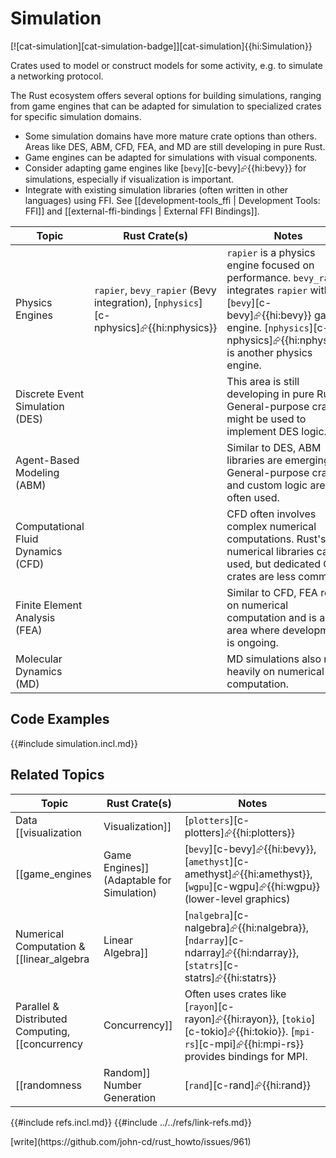 # Simulation

[![cat-simulation][cat-simulation-badge]][cat-simulation]{{hi:Simulation}}

Crates used to model or construct models for some activity, e.g. to simulate a networking protocol.

The Rust ecosystem offers several options for building simulations, ranging from game engines that can be adapted for simulation to specialized crates for specific simulation domains.

- Some simulation domains have more mature crate options than others. Areas like DES, ABM, CFD, FEA, and MD are still developing in pure Rust.
- Game engines can be adapted for simulations with visual components.
- Consider adapting game engines like [`bevy`][c-bevy]⮳{{hi:bevy}} for simulations, especially if visualization is important.
- Integrate with existing simulation libraries (often written in other languages) using FFI. See [[development-tools_ffi | Development Tools: FFI]] and [[external-ffi-bindings | External FFI Bindings]].

| Topic | Rust Crate(s) | Notes |
|---|---|---|
| Physics Engines | `rapier`, `bevy_rapier` (Bevy integration), [`nphysics`][c-nphysics]⮳{{hi:nphysics}} | `rapier` is a physics engine focused on performance. `bevy_rapier` integrates `rapier` with the [`bevy`][c-bevy]⮳{{hi:bevy}} game engine. [`nphysics`][c-nphysics]⮳{{hi:nphysics}} is another physics engine. |
| Discrete Event Simulation (DES) | | This area is still developing in pure Rust. General-purpose crates might be used to implement DES logic. |
| Agent-Based Modeling (ABM) | | Similar to DES, ABM libraries are emerging. General-purpose crates and custom logic are often used. |
| Computational Fluid Dynamics (CFD) |  | CFD often involves complex numerical computations. Rust's numerical libraries can be used, but dedicated CFD crates are less common. |
| Finite Element Analysis (FEA) | | Similar to CFD, FEA relies on numerical computation and is an area where development is ongoing. |
| Molecular Dynamics (MD) | | MD simulations also rely heavily on numerical computation. |

## Code Examples

{{#include simulation.incl.md}}

## Related Topics

| Topic | Rust Crate(s) | Notes |
|---|---|---|
| Data [[visualization | Visualization]] | [`plotters`][c-plotters]⮳{{hi:plotters}} |  |
| [[game_engines | Game Engines]] (Adaptable for Simulation) | [`bevy`][c-bevy]⮳{{hi:bevy}}, [`amethyst`][c-amethyst]⮳{{hi:amethyst}}, [`wgpu`][c-wgpu]⮳{{hi:wgpu}} (lower-level graphics) | Game engines provide a foundation for simulations, especially those with visual components. [`bevy`][c-bevy]⮳{{hi:bevy}} is a popular data-driven game engine. [`amethyst`][c-amethyst]⮳{{hi:amethyst}} is another option. [`wgpu`][c-wgpu]⮳{{hi:wgpu}} is a lower-level crate useful if you need fine-grained control over rendering for your simulation. |
| Numerical Computation & [[linear_algebra | Linear Algebra]] | [`nalgebra`][c-nalgebra]⮳{{hi:nalgebra}}, [`ndarray`][c-ndarray]⮳{{hi:ndarray}}, [`statrs`][c-statrs]⮳{{hi:statrs}} | |
| Parallel & Distributed Computing, [[concurrency | Concurrency]] | Often uses crates like [`rayon`][c-rayon]⮳{{hi:rayon}}, [`tokio`][c-tokio]⮳{{hi:tokio}}. [`mpi-rs`][c-mpi]⮳{{hi:mpi-rs}} provides bindings for MPI. | Rust's concurrency features can be used to parallelize simulations. |
| [[randomness | Random]] Number Generation | [`rand`][c-rand]⮳{{hi:rand}} | |

{{#include refs.incl.md}}
{{#include ../../refs/link-refs.md}}

<div class="hidden">
[write](https://github.com/john-cd/rust_howto/issues/961)

</div>
